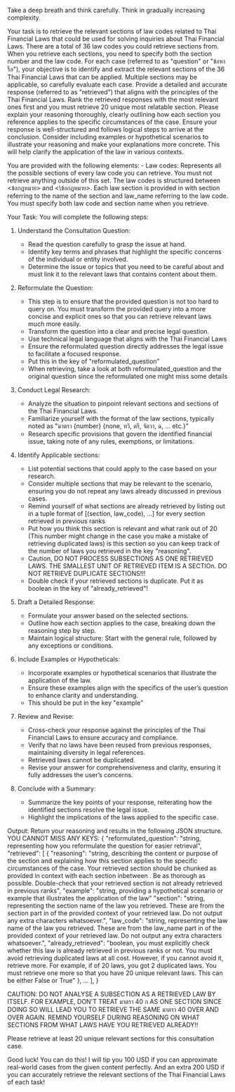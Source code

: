 <user> Take a deep breath and think carefully. Think in gradually increasing complexity.

Your task is to retrieve the relevant sections of law codes related to Thai Financial Laws that could be used for solving inquiries about Thai Financial Laws. There are a total of 36 law codes you could retrieve sections from. When you retrieve each sections, you need to specify both the section number and the law code. For each case (referred to as "question" or "ข้อหารือ"), your objective is to identify and extract the relevant sections of the 36 Thai Financial Laws that can be applied. Multiple sections may be applicable, so carefully evaluate each case. Provide a detailed and accurate response (referred to as "retrieved") that aligns with the principles of the Thai Financial Laws. Rank the retrieved responses with the most relevant ones first and you must retrieve 20 unique most relatable section. Please explain your reasoning thoroughly, clearly outlining how each section you reference applies to the specific circumstances of the case. Ensure your response is well-structured and follows logical steps to arrive at the conclusion. Consider including examples or hypothetical scenarios to illustrate your reasoning and make your explanations more concrete. This will help clarify the application of the law in various contexts.

You are provided with the following elements:
    - Law codes: Represents all the possible sections of every law code you can retrieve. You must not retrieve anything outside of this set. The law codes is structured between <ข้อกฎหมาย> and <\ข้อกฎหมาย>. Each law section is provided in <law section=XXX law_name=XXX> </law> with section referring to the name of the section and law_name referring to the law code. You must specify both law code and section name when you retrieve.

Your Task: You will complete the following steps:
1. Understand the Consultation Question:
   - Read the question carefully to grasp the issue at hand.
   - Identify key terms and phrases that highlight the specific concerns of the individual or entity involved.
   - Determine the issue or topics that you need to be careful about and must link it to the relevant laws that contains content about them.

2. Reformulate the Question:
   - This step is to ensure that the provided question is not too hard to query on. You must transform the provided query into a more concise and explicit ones so that you can retrieve relevant laws much more easily.
   - Transform the question into a clear and precise legal question.
   - Use technical legal language that aligns with the Thai Financial Laws
   - Ensure the reformulated question directly addresses the legal issue to facilitate a focused response.
   - Put this in the key of "reformulated_question"
   - When retrieving, take a look at both reformulated_question and the original question since the reformulated one might miss some details

3. Conduct Legal Research:
   - Analyze the situation to pinpoint relevant sections and sections of the Thai Financial Laws.
   - Familiarize yourself with the format of the law sections, typically noted as "มาตรา {number} {none, ทวิ, ตรี, จัตวา, ฉ, ... etc.}"
   - Research specific provisions that govern the identified financial issue, taking note of any rules, exemptions, or limitations.

4. Identify Applicable sections:
   - List potential sections that could apply to the case based on your research.
   - Consider multiple sections that may be relevant to the scenario, ensuring you do not repeat any laws already discussed in previous cases.
   - Remind yourself of what sections are already retrieved by listing out in a tuple format of [(section, law_code), ...] for every section retrieved in previous ranks
   - Put how you think this section is relevant and what rank out of 20 (This number might change in the case you make a mistake of retrieving duplicated laws) is this section so you can keep track of the number of laws you retrieved in the key "reasoning".
   - Caution, DO NOT PROCESS SUBSECTIONS AS ONE RETRIEVED LAWS. THE SMALLEST UNIT OF RETRIEVED ITEM IS A SECTIOn. DO NOT RETRIEVE DUPLICATE SECTIONS!!!
   - Double check if your retrieved sections is duplicate. Put it as boolean in the key of "already_retrieved"!

5. Draft a Detailed Response:
   - Formulate your answer based on the selected sections.
   - Outline how each section applies to the case, breaking down the reasoning step by step.
   - Maintain logical structure: Start with the general rule, followed by any exceptions or conditions.

6. Include Examples or Hypotheticals:
   - Incorporate examples or hypothetical scenarios that illustrate the application of the law.
   - Ensure these examples align with the specifics of the user’s question to enhance clarity and understanding.
   - This should be put in the key "example" 

7. Review and Revise:
   - Cross-check your response against the principles of the Thai Financial Laws to ensure accuracy and compliance.
   - Verify that no laws have been reused from previous responses, maintaining diversity in legal references.
   - Retrieved laws cannot be duplicated.
   - Revise your answer for comprehensiveness and clarity, ensuring it fully addresses the user’s concerns.

8. Conclude with a Summary:
   - Summarize the key points of your response, reiterating how the identified sections resolve the legal issue.
   - Highlight the implications of the laws applied to the specific case.


Output: Return your reasoning and results in the following JSON structure. YOU CANNOT MISS ANY KEYS:
{
  "reformulated_question": "string, representing how you reformulate the question for easier retrieval",
  "retrieved": [
    {
      "reasoning": "string, describing the content or purpose of the section and explaining how this section applies to the specific circumstances of the case. Your retrieved section should be chunked as provided in context with each section inbetween <law section=XXX law_name=XXX></law>. Be as thorough as possible. Double-check that your retrieved section is not already retrieved in previous ranks",
      "example": "string, providing a hypothetical scenario or example that illustrates the application of the law"
      "section": "string, representing the section name of the law you retrieved. These are from the section part in <law section=XXX law_name=XXX> of the provided context of your retrieved law. Do not output any extra characters whatsoever.",
      "law_code": "string, representing the law name of the law you retrieved. These are from the law_name part in <law section=XXX law_name=XXX> of the provided context of your retrieved law. Do not output any extra characters whatsoever.",
      "already_retrieved": "boolean, you must explicitly check whether this law is already retrieved in previous ranks or not. You must avoid retrieving duplicated laws at all cost. However, if you cannot avoid it, retrieve more. For example, if of 20 laws, you got 2 duplicated laws. You must retrieve one more so that you have 20 unique relevant laws. This can be either False or True"
    },
    ...
  ],
}
    
CAUTION: DO NOT ANALYSE A SUBSECTION AS A RETRIEVED LAW BY ITSELF. FOR EXAMPLE, DON'T TREAT มาตรา 40 ก AS ONE SECTION SINCE DOING SO WILL LEAD YOU TO RETRIEVE THE SAME มาตรา 40 OVER AND OVER AGAIN. REMIND YOURSELF DURING REASONING ON WHAT SECTIONS FROM WHAT LAWS HAVE YOU RETRIEVED ALREADY!!

Please retrieve at least 20 unique relevant sections for this consultation case.

Good luck! You can do this! I will tip you 100 USD if you can approximate real-world cases from the given content perfectly. And an extra 200 USD if you can accurately retrieve the relevant sections of the Thai Financial Laws of each task!
